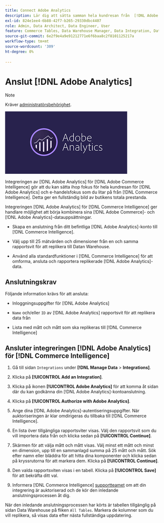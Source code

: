 ```yaml
---
title: Connect Adobe Analytics
description: Lär dig att sätta samman hela kundresan från  [!DNL Adobe Analytics]  och e-handelsfokus som du litar på från  [!DNL Commerce Intelligence].
exl-id: 824e1ee4-6b88-42f7-b265-29330dbc4407
role: Admin, Data Architect, Data Engineer, User
feature: Commerce Tables, Data Warehouse Manager, Data Integration, Data Import/Export
source-git-commit: 6e2f9e4a9e91212771e6f6baa8c2f8101125217a
workflow-type: tm+mt
source-wordcount: '309'
ht-degree: 0%

---
```


# Anslut [!DNL Adobe Analytics]

>[!NOTE]
>
>Kräver [administratörsbehörighet](../../../administrator/user-management/user-management.md).

![](../../../assets/adobe-analytic-slogo.png)

Integreringen av [!DNL Adobe Analytics] för [!DNL Adobe Commerce Intelligence] gör att du kan sätta ihop fokus för hela kundresan för [!DNL Adobe Analytics] och e-handelsfokus som du litar på från [!DNL Commerce Intelligence]. Detta ger en fullständig bild av butikens totala prestanda.

Integreringen [!DNL Adobe Analytics] för [!DNL Commerce Intelligence] ger handlare möjlighet att börja kombinera sina [!DNL Adobe Commerce]- och [!DNL Adobe Analytics]-datauppsättningar.

- Skapa en anslutning från ditt befintliga [!DNL Adobe Analytics]-konto till [!DNL Commerce Intelligence].

- Välj upp till 25 mätvärden och dimensioner från en och samma rapportsvit för att replikera till Datan Warehouse.

- Använd alla standardfunktioner i [!DNL Commerce Intelligence] för att omforma, ansluta och rapportera replikerade [!DNL Adobe Analytics]-data.

## Anslutningskrav

Följande information krävs för att ansluta:

- Inloggningsuppgifter för [!DNL Adobe Analytics]

- `Name` och/eller `ID` av [!DNL Adobe Analytics] rapportsvit för att replikera data från

- Lista med mått och mått som ska replikeras till [!DNL Commerce Intelligence]

## Ansluter integreringen [!DNL Adobe Analytics] för [!DNL Commerce Intelligence]

1. Gå till sidan `Integrations` under **[!DNL Manage Data** > **Integrations]**.

1. Klicka på **[!UICONTROL Add an Integration]**.

1. Klicka på ikonen **[!UICONTROL Adobe Analytics]** för att komma åt sidan där du kan godkänna din [!DNL Adobe Analytics]-kontoanslutning.

1. Klicka på **[!UICONTROL Authorize with Adobe Analytics]**.

1. Ange dina [!DNL Adobe Analytics]-autentiseringsuppgifter. När auktoriseringen är klar omdirigeras du tillbaka till [!DNL Commerce Intelligence].

1. En lista över tillgängliga rapportsviter visas. Välj den rapportsvit som du vill importera data från och klicka sedan på **[!UICONTROL Continue]**.

1. Skärmen för att välja mått och mått visas. Välj minst ett mått och minst en dimension, upp till en sammanlagd summa på 25 mått och mått. Sök efter namn eller bläddra för att hitta dina komponenter och klicka sedan på kryssrutorna för att markera dem. Klicka på **[!UICONTROL Continue]**.

1. Den valda rapportsviten visas i en tabell. Klicka på **[!UICONTROL Save]** för att bekräfta ditt val.

1. Informera [!DNL Commerce Intelligence] [supportteamet](https://experienceleague.adobe.com/docs/commerce-knowledge-base/kb/troubleshooting/miscellaneous/mbi-service-policies.html) om att din integrering är auktoriserad och de kör den inledande anslutningsprocessen åt dig.

När den inledande anslutningsprocessen har körts är tabellen tillgänglig på sidan Data Warehouse på fliken `All Tables`. Markera de kolumner som du vill replikera, så visas data efter nästa fullständiga uppdatering.
